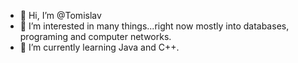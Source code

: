 - 👋 Hi, I’m @Tomislav
- 👀 I’m interested in many things...right now mostly into databases, programing and computer networks.
- 🌱 I’m currently learning Java and C++.

<!---
nakamuru/nakamuru is a ✨ special ✨ repository because its `README.md` (this file) appears on your GitHub profile.
You can click the Preview link to take a look at your changes.
--->
